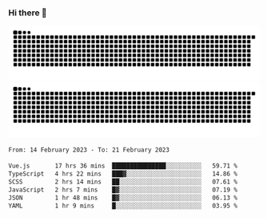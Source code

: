 ### Hi there 👋

![GitHub Snake Light](https://raw.githubusercontent.com/jichangee/jichangee/output/github-snake.svg#gh-light-mode-only)
![GitHub Snake dark](https://raw.githubusercontent.com/jichangee/jichangee/output/github-snake-dark.svg#gh-dark-mode-only)

<!--START_SECTION:waka-->

```text
From: 14 February 2023 - To: 21 February 2023

Vue.js       17 hrs 36 mins  ███████████████░░░░░░░░░░   59.71 %
TypeScript   4 hrs 22 mins   ███▓░░░░░░░░░░░░░░░░░░░░░   14.86 %
SCSS         2 hrs 14 mins   ██░░░░░░░░░░░░░░░░░░░░░░░   07.61 %
JavaScript   2 hrs 7 mins    █▓░░░░░░░░░░░░░░░░░░░░░░░   07.19 %
JSON         1 hr 48 mins    █▓░░░░░░░░░░░░░░░░░░░░░░░   06.13 %
YAML         1 hr 9 mins     █░░░░░░░░░░░░░░░░░░░░░░░░   03.95 %
```

<!--END_SECTION:waka-->

<!--
![GitHub Snake Light](github-snake.svg#gh-light-mode-only)
![GitHub Snake dark](github-snake-dark.svg#gh-dark-mode-only)
-->

<!--
**jichangee/jichangee** is a ✨ _special_ ✨ repository because its `README.md` (this file) appears on your GitHub profile.

Here are some ideas to get you started:

- 🔭 I’m currently working on ...
- 🌱 I’m currently learning ...
- 👯 I’m looking to collaborate on ...
- 🤔 I’m looking for help with ...
- 💬 Ask me about ...
- 📫 How to reach me: ...
- 😄 Pronouns: ...
- ⚡ Fun fact: ...
-->
